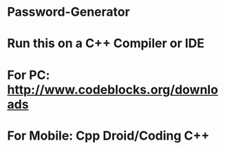 # Password-Generator
# Run this on a C++ Compiler or IDE
# For PC: http://www.codeblocks.org/downloads
# For Mobile: Cpp Droid/Coding C++
